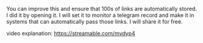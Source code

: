 You can improve this and ensure that 100s of links are automatically stored. I did it by opening it. I will set it to monitor a telegram record and make it in systems that can automatically pass those links. I will share it for free.

video explanation: https://streamable.com/mvdyp4
